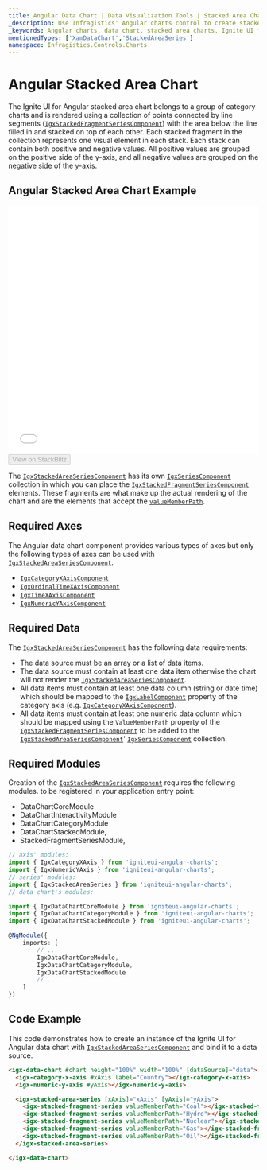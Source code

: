 ```yaml
---
title: Angular Data Chart | Data Visualization Tools | Stacked Area Chart | Data Binding | Infragistics
_description: Use Infragistics' Angular charts control to create stacked area charts. Learn about our Ignite UI for Angular graph types!
_keywords: Angular charts, data chart, stacked area charts, Ignite UI for Angular, Infragistics
mentionedTypes: ['XamDataChart','StackedAreaSeries']
namespace: Infragistics.Controls.Charts
---
```


# Angular Stacked Area Chart

The Ignite UI for Angular stacked area chart belongs to a group of category charts and is rendered using a collection of points connected by line segments ([`IgxStackedFragmentSeriesComponent`]({environment:dvapibaseurl}/products/ignite-ui-angular/api/docs/typescript/latest/classes/igxstackedfragmentseriescomponent.html)) with the area below the line filled in and stacked on top of each other. Each stacked fragment in the collection represents one visual element in each stack. Each stack can contain both positive and negative values. All positive values are grouped on the positive side of the y-axis, and all negative values are grouped on the negative side of the y-axis.

## Angular Stacked Area Chart Example

<div class="sample-container loading" style="height: 500px">
    <iframe id="data-chart-overview-iframe" src='{environment:dvDemosBaseUrl}/charts/data-chart-type-stacked-area-series' width="100%" height="100%" seamless frameBorder="0" onload="onXPlatSampleIframeContentLoaded(this);" alt="Angular Stacked Area Chart Example"></iframe>
</div>
<div>
    <button data-localize="stackblitz" disabled class="stackblitz-btn" data-iframe-id="data-chart-overview-iframe" data-demos-base-url="{environment:dvDemosBaseUrl}">View on StackBlitz
    </button>


</div>

<div class="divider--half"></div>

The [`IgxStackedAreaSeriesComponent`]({environment:dvapibaseurl}/products/ignite-ui-angular/api/docs/typescript/latest/classes/igxstackedareaseriescomponent.html) has its own [`IgxSeriesComponent`]({environment:dvapibaseurl}/products/ignite-ui-angular/api/docs/typescript/latest/classes/igxseriescomponent.html) collection in which you can place the [`IgxStackedFragmentSeriesComponent`]({environment:dvapibaseurl}/products/ignite-ui-angular/api/docs/typescript/latest/classes/igxstackedfragmentseriescomponent.html) elements. These fragments are what make up the actual rendering of the chart and are the elements that accept the [`valueMemberPath`]({environment:dvapibaseurl}/products/ignite-ui-angular/api/docs/typescript/latest/classes/igxstackedfragmentseriescomponent.html#valuememberpath).

## Required Axes

The Angular data chart component provides various types of axes but only the following types of axes can be used with [`IgxStackedAreaSeriesComponent`]({environment:dvapibaseurl}/products/ignite-ui-angular/api/docs/typescript/latest/classes/igxstackedareaseriescomponent.html).

-   [`IgxCategoryXAxisComponent`]({environment:dvapibaseurl}/products/ignite-ui-angular/api/docs/typescript/latest/classes/igxcategoryxaxiscomponent.html)
-   [`IgxOrdinalTimeXAxisComponent`]({environment:dvapibaseurl}/products/ignite-ui-angular/api/docs/typescript/latest/classes/igxordinaltimexaxiscomponent.html)
-   [`IgxTimeXAxisComponent`]({environment:dvapibaseurl}/products/ignite-ui-angular/api/docs/typescript/latest/classes/igxtimexaxiscomponent.html)
-   [`IgxNumericYAxisComponent`]({environment:dvapibaseurl}/products/ignite-ui-angular/api/docs/typescript/latest/classes/igxnumericyaxiscomponent.html)

## Required Data

The [`IgxStackedAreaSeriesComponent`]({environment:dvapibaseurl}/products/ignite-ui-angular/api/docs/typescript/latest/classes/igxstackedareaseriescomponent.html) has the following data requirements:

-   The data source must be an array or a list of data items.
-   The data source must contain at least one data item otherwise the chart will not render the [`IgxStackedAreaSeriesComponent`]({environment:dvapibaseurl}/products/ignite-ui-angular/api/docs/typescript/latest/classes/igxstackedareaseriescomponent.html).
-   All data items must contain at least one data column (string or date time) which should be mapped to the [`IgxLabelComponent`]({environment:dvapibaseurl}/products/ignite-ui-angular/api/docs/typescript/latest/classes/igxlabelcomponent.html) property of the category axis (e.g. [`IgxCategoryXAxisComponent`]({environment:dvapibaseurl}/products/ignite-ui-angular/api/docs/typescript/latest/classes/igxcategoryxaxiscomponent.html)).
-   All data items must contain at least one numeric data column which should be mapped using the `ValueMemberPath` property of the [`IgxStackedFragmentSeriesComponent`]({environment:dvapibaseurl}/products/ignite-ui-angular/api/docs/typescript/latest/classes/igxstackedfragmentseriescomponent.html) to be added to the [`IgxStackedAreaSeriesComponent`]({environment:dvapibaseurl}/products/ignite-ui-angular/api/docs/typescript/latest/classes/igxstackedareaseriescomponent.html)' [`IgxSeriesComponent`]({environment:dvapibaseurl}/products/ignite-ui-angular/api/docs/typescript/latest/classes/igxseriescomponent.html) collection.

## Required Modules

Creation of the [`IgxStackedAreaSeriesComponent`]({environment:dvapibaseurl}/products/ignite-ui-angular/api/docs/typescript/latest/classes/igxstackedareaseriescomponent.html) requires the following modules<!-- Angular, React, WebComponents -->.<!-- end: Angular, React, WebComponents --><!-- Blazor --> to be registered in your application entry point:

-   DataChartCoreModule        
-   DataChartInteractivityModule
-   DataChartCategoryModule
-   DataChartStackedModule,
-   StackedFragmentSeriesModule,
    <!-- end: Blazor -->

```ts
// axis' modules:
import { IgxCategoryXAxis } from 'igniteui-angular-charts';
import { IgxNumericYAxis } from 'igniteui-angular-charts';
// series' modules:
import { IgxStackedAreaSeries } from 'igniteui-angular-charts';
// data chart's modules:

import { IgxDataChartCoreModule } from 'igniteui-angular-charts';
import { IgxDataChartCategoryModule } from 'igniteui-angular-charts';
import { IgxDataChartStackedModule } from 'igniteui-angular-charts';

@NgModule({
    imports: [
        // ...
        IgxDataChartCoreModule,
        IgxDataChartCategoryModule,
        IgxDataChartStackedModule
        // ...
    ]
})
```

## Code Example

This code demonstrates how to create an instance of the Ignite UI for Angular data chart with [`IgxStackedAreaSeriesComponent`]({environment:dvapibaseurl}/products/ignite-ui-angular/api/docs/typescript/latest/classes/igxstackedareaseriescomponent.html) and bind it to a data source.

```html
<igx-data-chart #chart height="100%" width="100%" [dataSource]="data">
  <igx-category-x-axis #xAxis label="Country"></igx-category-x-axis>
  <igx-numeric-y-axis #yAxis></igx-numeric-y-axis>

  <igx-stacked-area-series [xAxis]="xAxis" [yAxis]="yAxis">
    <igx-stacked-fragment-series valueMemberPath="Coal"></igx-stacked-fragment-series>
    <igx-stacked-fragment-series valueMemberPath="Hydro"></igx-stacked-fragment-series>
    <igx-stacked-fragment-series valueMemberPath="Nuclear"></igx-stacked-fragment-series>
    <igx-stacked-fragment-series valueMemberPath="Gas"></igx-stacked-fragment-series>
    <igx-stacked-fragment-series valueMemberPath="Oil"></igx-stacked-fragment-series>
  </igx-stacked-area-series>

</igx-data-chart>
```
